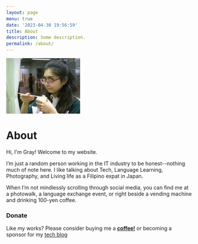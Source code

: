```yaml
---
layout: page
menu: true
date: '2023-04-30 19:56:59'
title: About
description: Some description.
permalink: /about/
---
```


<img class="img-rounded" src="/assets/img/uploads/profile.png" alt="Grace Icay" width="200">

# About

Hi, I'm Gray! Welcome to my website.

I’m just a random person working in the IT industry to be honest--nothing much of note here. I like talking about Tech, Language Learning, Photography, and Living life as a Filipino expat in Japan.

When I’m not mindlessly scrolling through social media, you can find me at a photowalk, a language exchange event, or right beside a vending machine and drinking 100-yen coffee.


### Donate

Like my works? Please consider buying me a <a href="https://ko-fi.com/grayinfilm">**coffee!**</a> or becoming a sponsor for my <a href="https://digracesion.hashnode.dev/sponsor"> tech blog</a>

